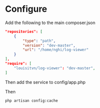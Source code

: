 # Configure

Add the following to the main composer.json

```json
"repositories": [
    {
        "type": "path",
        "version": "dev-master",
        "url": "/home/nghi/log-viewer"
    }
],
"require": [
    "louisitvn/log-viewer": "dev-master",
]

```

Then add the service to config/app.php

Then 
```sh
php artisan config:cache
```

